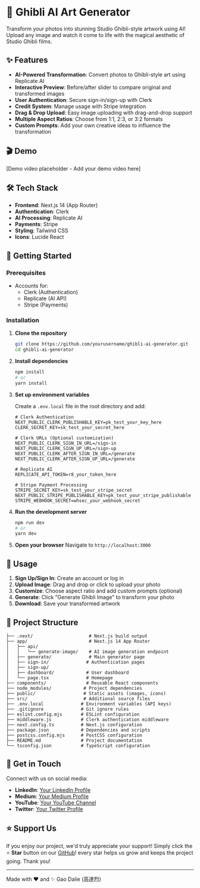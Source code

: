 # 🎨 Ghibli AI Art Generator

Transform your photos into stunning Studio Ghibli-style artwork using AI! Upload any image and watch it come to life with the magical aesthetic of Studio Ghibli films.

## ✨ Features

- **AI-Powered Transformation**: Convert photos to Ghibli-style art using Replicate AI
- **Interactive Preview**: Before/after slider to compare original and transformed images  
- **User Authentication**: Secure sign-in/sign-up with Clerk
- **Credit System**: Manage usage with Stripe integration
- **Drag & Drop Upload**: Easy image uploading with drag-and-drop support
- **Multiple Aspect Ratios**: Choose from 1:1, 2:3, or 3:2 formats
- **Custom Prompts**: Add your own creative ideas to influence the transformation

## 🎬 Demo
[Demo video placeholder - Add your demo video here]

## 🛠️ Tech Stack

- **Frontend**: Next.js 14 (App Router)
- **Authentication**: Clerk
- **AI Processing**: Replicate AI
- **Payments**: Stripe
- **Styling**: Tailwind CSS
- **Icons**: Lucide React

## 🚀 Getting Started

### Prerequisites

- Accounts for:
  - Clerk (Authentication)
  - Replicate (AI API)
  - Stripe (Payments)

### Installation

1. **Clone the repository**
   ```bash
   git clone https://github.com/yourusername/ghibli-ai-generator.git
   cd ghibli-ai-generator
   ```

2. **Install dependencies**
   ```bash
   npm install
   # or
   yarn install
   ```

3. **Set up environment variables**
   
   Create a `.env.local` file in the root directory and add:
   ```env
   # Clerk Authentication
   NEXT_PUBLIC_CLERK_PUBLISHABLE_KEY=pk_test_your_key_here
   CLERK_SECRET_KEY=sk_test_your_secret_here

   # Clerk URLs (Optional customization)
   NEXT_PUBLIC_CLERK_SIGN_IN_URL=/sign-in
   NEXT_PUBLIC_CLERK_SIGN_UP_URL=/sign-up
   NEXT_PUBLIC_CLERK_AFTER_SIGN_IN_URL=/generate
   NEXT_PUBLIC_CLERK_AFTER_SIGN_UP_URL=/generate

   # Replicate AI
   REPLICATE_API_TOKEN=r8_your_token_here

   # Stripe Payment Processing
   STRIPE_SECRET_KEY=sk_test_your_stripe_secret
   NEXT_PUBLIC_STRIPE_PUBLISHABLE_KEY=pk_test_your_stripe_publishable
   STRIPE_WEBHOOK_SECRET=whsec_your_webhook_secret
   ```

4. **Run the development server**
   ```bash
   npm run dev
   # or
   yarn dev
   ```

5. **Open your browser**
   Navigate to `http://localhost:3000`

## 🎯 Usage

1. **Sign Up/Sign In**: Create an account or log in
2. **Upload Image**: Drag and drop or click to upload your photo
3. **Customize**: Choose aspect ratio and add custom prompts (optional)
4. **Generate**: Click "Generate Ghibli Image" to transform your photo
5. **Download**: Save your transformed artwork

## 📁 Project Structure
```
├── .next/                     # Next.js build output
├── app/                       # Next.js 14 App Router
│   ├── api/
│   │   └── generate-image/    # AI image generation endpoint
│   ├── generate/              # Main generator page
│   ├── sign-in/              # Authentication pages
│   ├── sign-up/
│   ├── dashboard/            # User dashboard
│   └── page.tsx              # Homepage
├── components/               # Reusable React components
├── node_modules/            # Project dependencies
├── public/                  # Static assets (images, icons)
├── src/                     # Additional source files
├── .env.local              # Environment variables (API keys)
├── .gitignore              # Git ignore rules
├── eslint.config.mjs       # ESLint configuration
├── middleware.js           # Clerk authentication middleware
├── next.config.ts          # Next.js configuration
├── package.json            # Dependencies and scripts
├── postcss.config.mjs      # PostCSS configuration
├── README.md               # Project documentation
└── tsconfig.json           # TypeScript configuration
```

## 👋 Get in Touch

Connect with us on social media:

- **LinkedIn**: [Your LinkedIn Profile](https://linkedin.com/in/yourprofile)
- **Medium**: [Your Medium Profile](https://medium.com/@yourprofile)
- **YouTube**: [Your YouTube Channel](https://youtube.com/@yourchannel)
- **Twitter**: [Your Twitter Profile](https://twitter.com/yourhandle)

## ⭐ Support Us

If you enjoy our project, we'd truly appreciate your support! Simply click the  ⭐ **Star** button on our [GitHub](https://github.com/yourusername/ghibli-ai-generator)! every star helps us grow and keeps the project going. Thank you!

---

Made with ❤️ and ✨ Gao Dalie (高達烈)